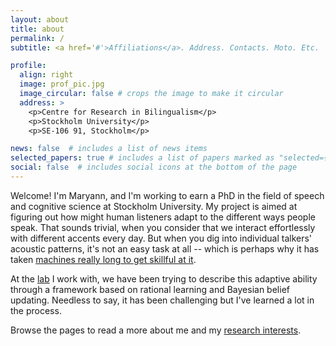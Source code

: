 ```yaml
---
layout: about
title: about
permalink: /
subtitle: <a href='#'>Affiliations</a>. Address. Contacts. Moto. Etc.

profile:
  align: right
  image: prof_pic.jpg
  image_circular: false # crops the image to make it circular
  address: >
    <p>Centre for Research in Bilingualism</p>
    <p>Stockholm University</p>
    <p>SE-106 91, Stockholm</p>

news: false  # includes a list of news items
selected_papers: true # includes a list of papers marked as "selected={true}"
social: false  # includes social icons at the bottom of the page
---
```


Welcome! I'm Maryann, and I'm working to earn a PhD in the field of speech and cognitive science at Stockholm University. My project is aimed at figuring out how might human listeners adapt to the different ways people speak. That sounds trivial, when you consider that we interact effortlessly with different accents every day. But when you dig into individual talkers' acoustic patterns, it's not an easy task at all -- which is perhaps why it has taken [machines really long to get skillful at it](https://arxiv.org/abs/1001.2267). 

At the [lab](http://www.hlp.rochester.edu/research/statement/) I work with, we have been trying to describe this adaptive ability through a framework based on rational learning and Bayesian belief updating. Needless to say, it has been challenging but I've learned a lot in the process.

Browse the pages to read a more about me and my [research interests](https://sultan8.github.io/publications/).


